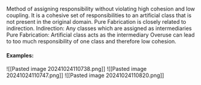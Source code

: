 Method of assigning responsibility without violating high cohesion and low coupling. It is a cohesive set of responsibilities to an artificial class that is not present in the original domain.
Pure Fabrication is closely related to indirection.
Indirection: Any classes which are assigned as intermediaries
Pure Fabrication: Artificial class acts as the intermediary
Overuse can lead to too much responsibility of one class and therefore low cohesion.
#### Examples:
![[Pasted image 20241024110738.png]]
![[Pasted image 20241024110747.png]]
![[Pasted image 20241024110820.png]]